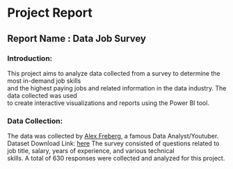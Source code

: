 # Project Report

## Report Name : Data Job Survey

### Introduction:
This project aims to analyze data collected from a survey to determine the most in-demand job skills <br>
and the highest paying jobs and related information in the data industry. The data collected was used<br>
to create interactive visualizations and reports using the Power BI tool.

### Data Collection:
The data was collected by [Alex Freberg](https://www.youtube.com/@AlexTheAnalyst), a famous Data Analyst/Youtuber.<br>
Dataset Download Link: [here](https://github.com/AlexTheAnalyst/Power-BI/blob/main/Power%20BI%20-%20Final%20Project.xlsx)
The survey consisted of questions related to job title, salary, years of experience, and various technical <br>
skills. A total of 630 responses were collected and analyzed for this project.

